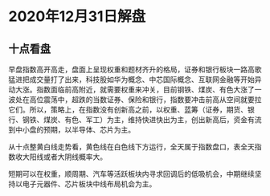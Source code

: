 # 2020年12月31日解盘

## 十点看盘

早盘指数高开高走，盘面上呈现权重和题材齐升的格局，证券和银行板块一路高歌猛进把成交量打了出来，科技股如华为概念、中芯国际概念、互联网金融等开始异动大涨。指数面临前高附近，就需要权重来冲关，目前钢铁、煤炭、有色大涨了一波处在高位震荡中，超跌的当数证券、保险和银行，指数要冲击前高从空间就要拉它们。所以，策略上，在指数没有创新高之前，以权重、蓝筹（证券，期货、银行、钢铁、煤炭、有色、军工）为主，维持快进快出为主，创出新高后，资金有流到中小盘的预期，以半导体、芯片为主。

从十点整黄白线走势看，黄色线在白色线下方运行，全天属于指数盘口，表全天指数收大阳线或者大阴线概率大。

短期可以在权重，顺周期、汽车等活跃板块内寻求回调后的低吸机会，中期继续坚持以电子元器件、芯片板块中线布局机会为主。
